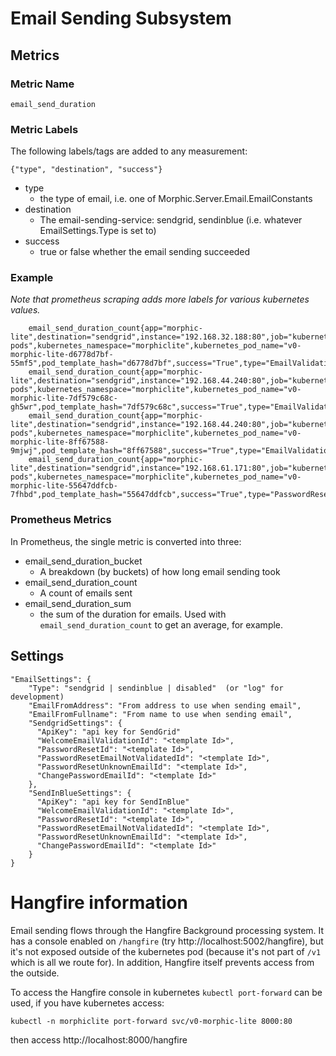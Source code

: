 # Email Sending Subsystem

## Metrics

### Metric Name

    email_send_duration
    
### Metric Labels
The following labels/tags are added to any measurement:

    {"type", "destination", "success"}
    
* type
  * the type of email, i.e. one of Morphic.Server.Email.EmailConstants
* destination
  * The email-sending-service: sendgrid, sendinblue (i.e. whatever EmailSettings.Type is set to)
* success
  * true or false whether the email sending succeeded
  
### Example

_Note that prometheus scraping adds more labels for various kubernetes values._

        email_send_duration_count{app="morphic-lite",destination="sendgrid",instance="192.168.32.188:80",job="kubernetes-pods",kubernetes_namespace="morphiclite",kubernetes_pod_name="v0-morphic-lite-d6778d7bf-55mf5",pod_template_hash="d6778d7bf",success="True",type="EmailValidation"}
        email_send_duration_count{app="morphic-lite",destination="sendgrid",instance="192.168.44.240:80",job="kubernetes-pods",kubernetes_namespace="morphiclite",kubernetes_pod_name="v0-morphic-lite-7df579c68c-gh5wr",pod_template_hash="7df579c68c",success="True",type="EmailValidation"}
        email_send_duration_count{app="morphic-lite",destination="sendgrid",instance="192.168.44.240:80",job="kubernetes-pods",kubernetes_namespace="morphiclite",kubernetes_pod_name="v0-morphic-lite-8ff67588-9mjwj",pod_template_hash="8ff67588",success="True",type="EmailValidation"}
        email_send_duration_count{app="morphic-lite",destination="sendgrid",instance="192.168.61.171:80",job="kubernetes-pods",kubernetes_namespace="morphiclite",kubernetes_pod_name="v0-morphic-lite-55647ddfcb-7fhbd",pod_template_hash="55647ddfcb",success="True",type="PasswordResetNoUser"}


### Prometheus Metrics

In Prometheus, the single metric is converted into three:

* email_send_duration_bucket
  * A breakdown (by buckets) of how long email sending took
* email_send_duration_count
  * A count of emails sent
* email_send_duration_sum
  * the sum of the duration for emails. Used with `email_send_duration_count` to get an average, for example.

## Settings

    "EmailSettings": {
        "Type": "sendgrid | sendinblue | disabled"  (or "log" for development)
        "EmailFromAddress": "From address to use when sending email",
        "EmailFromFullname": "From name to use when sending email", 
        "SendgridSettings": {
          "ApiKey": "api key for SendGrid"
          "WelcomeEmailValidationId": "<template Id>",
          "PasswordResetId": "<template Id>",
          "PasswordResetEmailNotValidatedId": "<template Id>",
          "PasswordResetUnknownEmailId": "<template Id>",
          "ChangePasswordEmailId": "<template Id>"
        },
        "SendInBlueSettings": {
          "ApiKey": "api key for SendInBlue"
          "WelcomeEmailValidationId": "<template Id>",
          "PasswordResetId": "<template Id>",
          "PasswordResetEmailNotValidatedId": "<template Id>",
          "PasswordResetUnknownEmailId": "<template Id>",
          "ChangePasswordEmailId": "<template Id>"
        }
    }

# Hangfire information

Email sending flows through the Hangfire Background processing system. It has a console enabled
on `/hangfire` (try http://localhost:5002/hangfire), but it's not exposed outside of the kubernetes pod (because it's not part of `/v1` which is all
we route for). In addition, Hangfire itself prevents access from the outside.

To access the Hangfire console in kubernetes `kubectl port-forward` can be used, if you have kubernetes
access:

    kubectl -n morphiclite port-forward svc/v0-morphic-lite 8000:80

then access http://localhost:8000/hangfire
